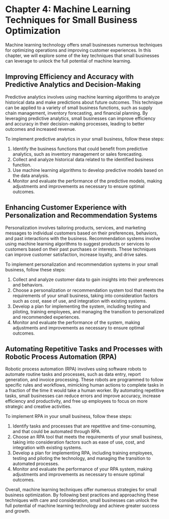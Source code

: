 Chapter 4: Machine Learning Techniques for Small Business Optimization
======================================================================

Machine learning technology offers small businesses numerous techniques for optimizing operations and improving customer experiences. In this chapter, we will explore some of the key techniques that small businesses can leverage to unlock the full potential of machine learning.

Improving Efficiency and Accuracy with Predictive Analytics and Decision-Making
-------------------------------------------------------------------------------

Predictive analytics involves using machine learning algorithms to analyze historical data and make predictions about future outcomes. This technique can be applied to a variety of small business functions, such as supply chain management, inventory forecasting, and financial planning. By leveraging predictive analytics, small businesses can improve efficiency and accuracy in their decision-making processes, leading to better outcomes and increased revenue.

To implement predictive analytics in your small business, follow these steps:

1. Identify the business functions that could benefit from predictive analytics, such as inventory management or sales forecasting.
2. Collect and analyze historical data related to the identified business function.
3. Use machine learning algorithms to develop predictive models based on the data analysis.
4. Monitor and evaluate the performance of the predictive models, making adjustments and improvements as necessary to ensure optimal outcomes.

Enhancing Customer Experience with Personalization and Recommendation Systems
-----------------------------------------------------------------------------

Personalization involves tailoring products, services, and marketing messages to individual customers based on their preferences, behaviors, and past interactions with the business. Recommendation systems involve using machine learning algorithms to suggest products or services to customers based on their past purchases or interests. These techniques can improve customer satisfaction, increase loyalty, and drive sales.

To implement personalization and recommendation systems in your small business, follow these steps:

1. Collect and analyze customer data to gain insights into their preferences and behaviors.
2. Choose a personalization or recommendation system tool that meets the requirements of your small business, taking into consideration factors such as cost, ease of use, and integration with existing systems.
3. Develop a plan for implementing the system, including testing and piloting, training employees, and managing the transition to personalized and recommended experiences.
4. Monitor and evaluate the performance of the system, making adjustments and improvements as necessary to ensure optimal outcomes.

Automating Repetitive Tasks and Processes with Robotic Process Automation (RPA)
-------------------------------------------------------------------------------

Robotic process automation (RPA) involves using software robots to automate routine tasks and processes, such as data entry, report generation, and invoice processing. These robots are programmed to follow specific rules and workflows, mimicking human actions to complete tasks in a fraction of the time it would take a human worker. By automating repetitive tasks, small businesses can reduce errors and improve accuracy, increase efficiency and productivity, and free up employees to focus on more strategic and creative activities.

To implement RPA in your small business, follow these steps:

1. Identify tasks and processes that are repetitive and time-consuming, and that could be automated through RPA.
2. Choose an RPA tool that meets the requirements of your small business, taking into consideration factors such as ease of use, cost, and integration with existing systems.
3. Develop a plan for implementing RPA, including training employees, testing and piloting the technology, and managing the transition to automated processes.
4. Monitor and evaluate the performance of your RPA system, making adjustments and improvements as necessary to ensure optimal outcomes.

Overall, machine learning techniques offer numerous strategies for small business optimization. By following best practices and approaching these techniques with care and consideration, small businesses can unlock the full potential of machine learning technology and achieve greater success and growth.
